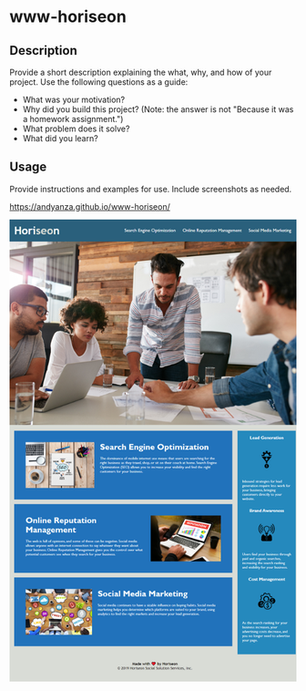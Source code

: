 # www-horiseon

## Description

Provide a short description explaining the what, why, and how of your project. Use the following questions as a guide:

- What was your motivation?
- Why did you build this project? (Note: the answer is not "Because it was a homework assignment.")
- What problem does it solve?
- What did you learn?

## Usage

Provide instructions and examples for use. Include screenshots as needed.

https://andyanza.github.io/www-horiseon/

![alt text](assets/images/andyanza.github.io_www-horiseon_.png)

